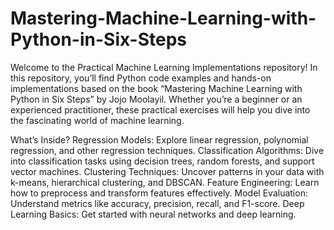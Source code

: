 # Mastering-Machine-Learning-with-Python-in-Six-Steps
Welcome to the Practical Machine Learning Implementations repository! 
In this repository, you’ll find Python code examples and hands-on implementations based on the book “Mastering Machine Learning with Python in Six Steps” by Jojo Moolayil. Whether you’re a beginner or an experienced practitioner, these practical exercises will help you dive into the fascinating world of machine learning.

What’s Inside?
Regression Models: Explore linear regression, polynomial regression, and other regression techniques.
Classification Algorithms: Dive into classification tasks using decision trees, random forests, and support vector machines.
Clustering Techniques: Uncover patterns in your data with k-means, hierarchical clustering, and DBSCAN.
Feature Engineering: Learn how to preprocess and transform features effectively.
Model Evaluation: Understand metrics like accuracy, precision, recall, and F1-score.
Deep Learning Basics: Get started with neural networks and deep learning.
